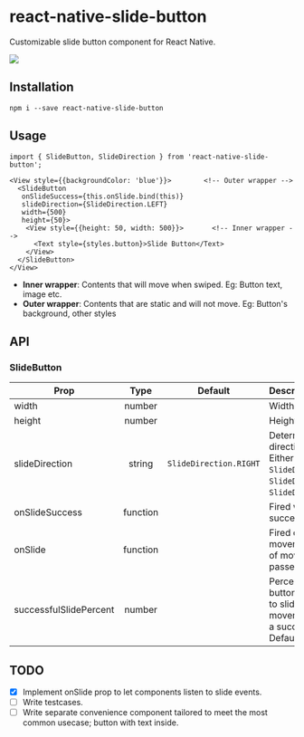 # react-native-slide-button
Customizable slide button component for React Native.

![](http://i.imgur.com/Fue6MKo.gif)

Installation
---
```
npm i --save react-native-slide-button
```

Usage
---

```
import { SlideButton, SlideDirection } from 'react-native-slide-button';

<View style={{backgroundColor: 'blue'}}>        <!-- Outer wrapper -->
  <SlideButton
   onSlideSuccess={this.onSlide.bind(this)}
   slideDirection={SlideDirection.LEFT}
   width={500}
   height={50}>
    <View style={{height: 50, width: 500}}>       <!-- Inner wrapper -->
      <Text style={styles.button}>Slide Button</Text>
    </View>
  </SlideButton>
</View>
```
* **Inner wrapper**: Contents that will move when swiped. Eg: Button text, image etc.
* **Outer wrapper**: Contents that are static and will not move. Eg: Button's background, other styles

API
---
### SlideButton

| Prop           | Type       | Default               |   Description
| -------------  |:----------:|:---------------------:|:------------------
| width          | number     | <required>            | Width of button
| height         | number     | <required>            | Height of button
| slideDirection | string     | `SlideDirection.RIGHT`| Determines which direction to slide. Either `SlideDirection.LEFT`, `SlideDirection.RIGHT`, `SlideDirection.BOTH`.
| onSlideSuccess | function   | <optional>            | Fired when slide succeeds
| onSlide        | function   | <optional>            | Fired on every movement. Distance of movement is passed as argument.
| successfulSlidePercent | number | <optional>        | Percent of total button width needed to slide before movement is seen as a successful slide. Default is 40.


TODO
---
- [x] Implement onSlide prop to let components listen to slide events.
- [ ] Write testcases.
- [ ] Write separate convenience component tailored to meet the most common usecase; button with text inside.
